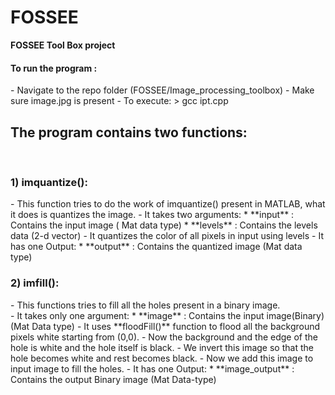 # FOSSEE
**FOSSEE Tool Box project**

<h4>To run the program :</h4>
- Navigate to the repo folder (FOSSEE/Image_processing_toolbox)
- Make sure image.jpg is present
- To execute:
> gcc ipt.cpp
<h2>The program contains two functions:</h2><br>

<h3>1) imquantize():<br></h3>
- This function tries to do the work of imquantize() present in MATLAB, what it does is quantizes the image.
- It takes two arguments:
  * **input** : Contains the input image ( Mat data type)
  * **levels** : Contains the levels data (2-d vector)
- It quantizes the color of all pixels in input using levels
- It has one Output:
  * **output** : Contains the quantized image (Mat data type)

<br>

<h3>2) imfill():</h3>
- This functions tries to fill all the holes present in a binary image.<br>
- It takes only one argument:
  * **image** : Contains the input image(Binary) (Mat Data type)
- It uses **floodFill()** function to flood all the background pixels white starting from (0,0).
- Now the background and the edge of the hole is white and the hole itself is black.
- We invert this image so that the hole becomes white and rest becomes black.
- Now we add this image to input image to fill the holes.
- It has one Output:
  * **image_output** : Contains the output Binary image (Mat Data-type)
  
